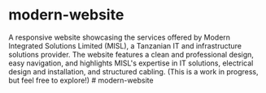 # modern-website
 A responsive website showcasing the services offered by Modern Integrated Solutions Limited (MISL), a Tanzanian IT and infrastructure solutions provider. The website features a clean and professional design, easy navigation, and highlights MISL's expertise in IT solutions, electrical design and installation, and structured cabling. (This is a work in progress, but feel free to explore!)
#   m o d e r n - w e b s i t e  
 